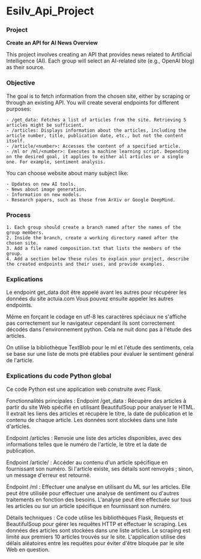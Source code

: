# Esilv_Api_Project

### Project
**Create an API for AI News Overview**

This project involves creating an API that provides news related to Artificial Intelligence (AI). Each group will select an AI-related site (e.g., OpenAI blog) as their source.

### Objective

The goal is to fetch information from the chosen site, either by scraping or through an existing API. You will create several endpoints for different purposes:

    - /get_data: Fetches a list of articles from the site. Retrieving 5 articles might be sufficient.
    - /articles: Displays information about the articles, including the article number, title, publication date, etc., but not the content itself.
    - /article/<number>: Accesses the content of a specified article.
    - /ml or /ml/<number>: Executes a machine learning script. Depending on the desired goal, it applies to either all articles or a single one. For example, sentiment analysis.

You can choose website about many subject like:

    - Updates on new AI tools.
    - News about image generation.
    - Information on new models.
    - Research papers, such as those from ArXiv or Google DeepMind.

### Process

    1. Each group should create a branch named after the names of the group members.
    2. Inside the branch, create a working directory named after the chosen site.
    3. Add a file named composition.txt that lists the members of the group.
    4. Add a section below these rules to explain your project, describe the created endpoints and their uses, and provide examples.


### Explications

Le endpoint get_data doit être appelé avant les autres pour récupérer les données du site actuia.com
Vous pouvez ensuite appeler les autres endpoints.

Même en forçant le codage en utf-8 les caractères spéciaux ne s'affiche pas correctement sur le navigateur cependant ils sont correctement décodés dans l'environnement python.
Cela ne nuit donc pas à l'étude des articles. 

On  utilise la bibliothèque TextBlob pour le ml et l'étude des sentiments, cela se base sur une liste de mots pré établies pour évaluer le sentiment général de l'article. 


### Explications du code Python global

Ce code Python est une application web construite avec Flask.

Fonctionnalités principales :
Endpoint /get_data : Récupère des articles à partir du site Web spécifié en utilisant BeautifulSoup pour analyser le HTML. Il extrait les liens des articles et récupère le titre, la date de publication et le contenu de chaque article. Les données sont stockées dans une liste d'articles.

Endpoint /articles : Renvoie une liste des articles disponibles, avec des informations telles que le numéro de l'article, le titre et la date de publication.

Endpoint /article/<number> : Accéder au contenu d'un article spécifique en fournissant son numéro. Si l'article existe, ses détails sont renvoyés ; sinon, un message d'erreur est retourné.

Endpoint /ml : Effectuer une analyse en utilisant du ML sur les articles. Elle peut être utilisée pour effectuer une analyse de sentiment ou d'autres traitements en fonction des besoins. L'analyse peut être effectuée sur tous les articles ou sur un article spécifique en fournissant son numéro.


Détails techniques :
Ce code utilise les bibliothèques Flask, Requests et BeautifulSoup pour gérer les requêtes HTTP et effectuer le scraping.
Les données des articles sont stockées dans une liste articles.
Le scraping est limité aux premiers 10 articles trouvés sur le site.
L'application utilise des délais aléatoires entre les requêtes pour éviter d'être bloquée par le site Web en question.

